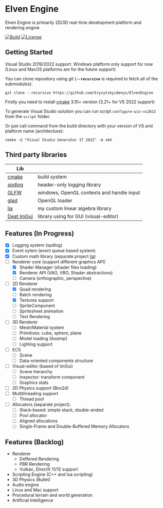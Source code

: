 # Elven Engine
Elven Engine is primarily 2D/3D real-time development platform and rendering engine

[![Build](https://github.com/denyskryvytskyi/ElvenEngine/actions/workflows/cmake.yml/badge.svg)](https://github.com/denyskryvytskyi/ElvenEngine/actions/workflows/cmake.yml)
[![License](https://img.shields.io/github/license/denyskryvytskyi/ElvenEngine)](https://github.com/denyskryvytskyi/ElvenEngine/blob/master/LICENSE)

## Getting Started
Visual Studio 2019/2022 support. 
Windows platform only support for now (Linux and MacOS platforms are for the future support)

You can clone repository using git (**`--recursive`** is required to fetch all of the submodules):

`git clone --recursive https://github.com/kryvytskyidenys/ElvenEngine`

Firstly you need to install [cmake](https://cmake.org/) 3.10+ version (3.21+ for VS 2022 support)

To generate Visual Studio solution you can run script `configure-win-vs2022` from the `script` folder.

Or just call command from the build directory with your version of VS and platform name (architecture):

`cmake -G "Visual Studio Generator 17 2022" -A x64`

## Third party libraries
| Lib |  |
| ------ | ------ |
| [cmake](https://github.com/Kitware/CMake) | build system |
| [spdlog](https://github.com/gabime/spdlog) | header-only logging library |
| [GLFW](https://github.com/glfw/glfw) | windows, OpenGL contexts and handle input |
| [glad](https://glad.dav1d.de/) | OpenGL loader |
| [lia](https://github.com/kryvytskyidenys/lia) | my custom linear algebra library |
| [Deat ImGui](https://github.com/kryvytskyidenys/imgui) | library using for GUI (visual-editor) |


## Features (In Progress)

+ [x] Logging system (spdlog)
+ [x] Event sytem (event queue based system)
+ [x] Custom math library (separate project [lia](https://github.com/denyskryvytskyi/lia))
+ [ ] Renderer core (support different graphics API)
  - [x] Shader Manager (shader files loading)
  - [x] Renderer API (VAO, VBO, Shader abstractions)
  - [ ] Camera (orthographic, perspective)
+ [ ] 2D Renderer
  - [x] Quad rendering
  - [ ] Batch rendering
  - [x] Textures support
  - [ ] SpriteComponent
  - [ ] Spritesheet animation
  - [ ] Text Rendering
+ [ ] 3D Renderer
  - [ ] Mesh/Material system
  - [ ] Primitives: cube, sphere, plane
  - [ ] Model loading (Assimp)
  - [ ] Lighting support
+ [ ] ECS
  - [ ] Scene
  - [ ] Data-oriented components structure
+ [ ] Visual-editor (based of ImGui)
  - [ ] Scene hierarchy
  - [ ] Inspector: transform component
  - [ ] Graphics stats
+ [ ] 2D Physics support (Box2d)
+ [ ] Multithreading support
  - [ ] Thread pool
+ [ ] Allocators (separate project):
  - [ ] Stack-based: simple stack, double-ended
  - [ ] Pool allocator
  - [ ] Aligned allocations
  - [ ] Single-Frame and Double-Buffered Memory Allocators

## Features (Backlog)
- Renderer
    - Deffered Rendering
    - PBR Rendering
    - Vulkan, DirectX 11/12 support
- Scripting Engine (C++ and lua scripting)
- 3D Physics (Bullet)
- Audio engine
- Linux and Mac support
- Procedural terrain and world generation
- Artificial Intelligence
